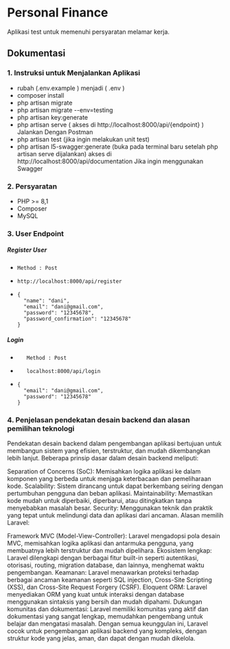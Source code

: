 # Personal Finance

Aplikasi test untuk memenuhi persyaratan melamar kerja.

## Dokumentasi

### 1. Instruksi untuk Menjalankan Aplikasi

-    rubah (.env.example ) menjadi ( .env )
-    composer install
-    php artisan migrate
-    php artisan migrate --env=testing
-    php artisan key:generate
-    php artisan serve ( akses di http://localhost:8000/api/{endpoint} ) Jalankan Dengan Postman
-    php artisan test (jika ingin melakukan unit test)
-    php artisan l5-swagger:generate (buka pada terminal baru setelah php artisan serve dijalankan)  akses di http://localhost:8000/api/documentation Jika ingin menggunakan Swagger

### 2. Persyaratan

-   PHP >= 8,1
-   Composer
-   MySQL

### 3. User Endpoint
##### Register User
-     Method : Post
-     http://localhost:8000/api/register
-     {
        "name": "dani",
        "email": "dani@gmail.com",
        "password": "12345678",
        "password_confirmation": "12345678"
      }
##### Login
-        Method : Post
-        localhost:8000/api/login
-     {
        "email": "dani@gmail.com",
        "password": "12345678"
      }


### 4. Penjelasan pendekatan desain backend dan alasan pemilihan teknologi
Pendekatan desain backend dalam pengembangan aplikasi bertujuan untuk membangun sistem yang efisien, terstruktur, dan mudah dikembangkan lebih lanjut. Beberapa prinsip dasar dalam desain backend meliputi:

Separation of Concerns (SoC): Memisahkan logika aplikasi ke dalam komponen yang berbeda untuk menjaga keterbacaan dan pemeliharaan kode.
Scalability: Sistem dirancang untuk dapat berkembang seiring dengan pertumbuhan pengguna dan beban aplikasi.
Maintainability: Memastikan kode mudah untuk diperbaiki, diperbarui, atau ditingkatkan tanpa menyebabkan masalah besar.
Security: Menggunakan teknik dan praktik yang tepat untuk melindungi data dan aplikasi dari ancaman.
Alasan memilih Laravel:

Framework MVC (Model-View-Controller): Laravel mengadopsi pola desain MVC, memisahkan logika aplikasi dan antarmuka pengguna, yang membuatnya lebih terstruktur dan mudah dipelihara.
Ekosistem lengkap: Laravel dilengkapi dengan berbagai fitur built-in seperti autentikasi, otorisasi, routing, migration database, dan lainnya, menghemat waktu pengembangan.
Keamanan: Laravel menawarkan proteksi terhadap berbagai ancaman keamanan seperti SQL injection, Cross-Site Scripting (XSS), dan Cross-Site Request Forgery (CSRF).
Eloquent ORM: Laravel menyediakan ORM yang kuat untuk interaksi dengan database menggunakan sintaksis yang bersih dan mudah dipahami.
Dukungan komunitas dan dokumentasi: Laravel memiliki komunitas yang aktif dan dokumentasi yang sangat lengkap, memudahkan pengembang untuk belajar dan mengatasi masalah.
Dengan semua keunggulan ini, Laravel cocok untuk pengembangan aplikasi backend yang kompleks, dengan struktur kode yang jelas, aman, dan dapat dengan mudah dikelola.


